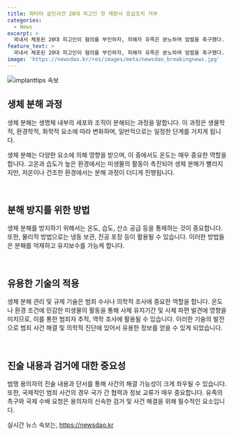 ```yaml
---
title: 파타야 살인사건 20대 피고인 첫 재판서 응급조치 거부
categories:
  - News
excerpt: >
  국내서 체포된 20대 피고인이 혐의를 부인하자, 피해자 유족은 분노하며 엄벌을 촉구했다. 매일 수면제를 복용하며 고통을 겪고 있다는 유족은 피고인의 태도에 강하게 비판했다. 한국과 태국이 공범들의 송환과 수배 문제로 줄다리기 중이고, 2차 공판은 7월 23일에 열릴 예정이다. A씨는 강도살인과 시체은닉 혐의를 전부 부인했으며, C씨의 국내 송환 여부는 7월 중순에 결정될 전망이다. 공범 D씨는 인터폴 적색 수배 상태이며 경찰은 그의 도주 여부를 태국 경찰과 함께 수사 중이다.
feature_text: >
  국내서 체포된 20대 피고인이 혐의를 부인하자, 피해자 유족은 분노하며 엄벌을 촉구했다. 매일 수면제를 복용하며 고통을 겪고 있다는 유족은 피고인의 태도에 강하게 비판했다. 한국과 태국이 공범들의 송환과 수배 문제로 줄다리기 중이고, 2차 공판은 7월 23일에 열릴 예정이다. A씨는 강도살인과 시체은닉 혐의를 전부 부인했으며, C씨의 국내 송환 여부는 7월 중순에 결정될 전망이다. 공범 D씨는 인터폴 적색 수배 상태이며 경찰은 그의 도주 여부를 태국 경찰과 함께 수사 중이다.
image: 'https://newsdao.kr/res/images/meta/newsdao_breakingnews.jpg'
---
```


<p><img src="https://newsdao.kr/res/images/meta/newsdao_breakingnews.jpg" alt="implanttips 속보" /></p>

<h2 data-ke-size="size26">생체 분해 과정</h2>

<p data-ke-size="size16">생체 분해는 생명체 내부의 세포와 조직이 분해되는 과정을 말합니다. 이 과정은 생물학적, 환경학적, 화학적 요소에 따라 변화하며, 일반적으로는 일정한 단계를 거치게 됩니다.</p>

<p data-ke-size="size16">생체 분해는 다양한 요소에 의해 영향을 받으며, 이 중에서도 온도는 매우 중요한 역할을 합니다. 고온과 습도가 높은 환경에서는 미생물의 활동이 촉진되어 생체 분해가 빨라지지만, 저온이나 건조한 환경에서는 분해 과정이 더디게 진행됩니다.</p>

<p data-ke-size="size16">&nbsp;</p>

<h2 data-ke-size="size26">분해 방지를 위한 방법</h2>

<p data-ke-size="size16">생체 분해를 방지하기 위해서는 온도, 습도, 산소 공급 등을 통제하는 것이 중요합니다. 또한, 물리적 방법으로는 냉동 보관, 진공 포장 등이 활용될 수 있습니다. 이러한 방법들은 분해를 억제하고 유지보수를 가능케 합니다.</p>

<p data-ke-size="size16">&nbsp;</p>

<h2 data-ke-size="size26">유용한 기술의 적용</h2>

<p data-ke-size="size16">생체 분해 관리 및 규제 기술은 범죄 수사나 의학적 조사에 중요한 역할을 합니다. 온도나 환경 조건에 민감한 미생물의 활동을 통해 사체 유지기간 및 사체 파편 발견에 영향을 미치므로, 이를 통한 범죄자 추적, 역학 조사에 활용될 수 있습니다. 이러한 기술의 발전으로 범죄 사건 해결 및 의학적 진단에 있어서 유용한 정보를 얻을 수 있게 되었습니다.</p>

<p data-ke-size="size16">&nbsp;</p>

<h2 data-ke-size="size26">진술 내용과 검거에 대한 중요성</h2>

<p data-ke-size="size16">범행 용의자의 진술 내용과 단서를 통해 사건의 해결 가능성이 크게 좌우될 수 있습니다. 또한, 국제적인 범죄 사건의 경우 국가 간 협력과 정보 교류가 매우 중요합니다. 유족의 촉구와 국제 수배 요청은 용의자의 신속한 검거 및 사건 해결을 위해 필수적인 요소입니다.</p>
실시간 뉴스 속보는, <a href="https://newsdao.kr" rel="dofollow">https://newsdao.kr</a>


